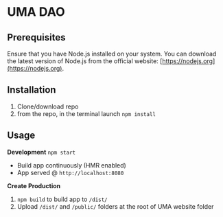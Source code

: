 # UMA DAO

## Prerequisites
Ensure that you have Node.js installed on your system. You can download the latest version of Node.js from the official website: [https://nodejs.org](https://nodejs.org).

## Installation
1. Clone/download repo
2. from the repo, in the terminal launch `npm install` 

## Usage
**Development**
`npm start`
* Build app continuously (HMR enabled)
* App served @ `http://localhost:8080`

**Create Production**
1. `npm build` to build app to `/dist/`
2. Upload `/dist/` and `/public/` folders at the root of UMA website folder